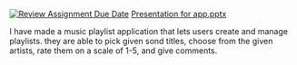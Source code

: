 [![Review Assignment Due Date](https://classroom.github.com/assets/deadline-readme-button-22041afd0340ce965d47ae6ef1cefeee28c7c493a6346c4f15d667ab976d596c.svg)](https://classroom.github.com/a/MZyggwUV)
[Presentation for app.pptx](https://github.com/user-attachments/files/20817731/Presentation.for.app.pptx)

I have made a music playlist application that lets users create and manage playlists. they are able to pick given sond titles, choose from the given artists, rate them on a scale of 1-5, and give comments.

